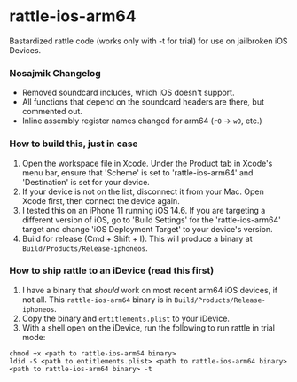 # rattle-ios-arm64
Bastardized rattle code (works only with -t for trial) for use on jailbroken iOS Devices.

### Nosajmik Changelog
* Removed soundcard includes, which iOS doesn't support.
* All functions that depend on the soundcard headers are there, but commented out.
* Inline assembly register names changed for arm64 (`r0` -> `w0`, etc.)

### How to build this, just in case
1. Open the workspace file in Xcode. Under the Product tab in Xcode's menu bar, ensure that 'Scheme' is set to 'rattle-ios-arm64' and 'Destination' is set for your device.
1. If your device is not on the list, disconnect it from your Mac. Open Xcode first, then connect the device again.
1. I tested this on an iPhone 11 running iOS 14.6. If you are targeting a different version of iOS, go to 'Build Settings' for the 'rattle-ios-arm64' target and change 'iOS Deployment Target' to your device's version.
1. Build for release (Cmd + Shift + I). This will produce a binary at `Build/Products/Release-iphoneos`.

### How to ship rattle to an iDevice (read this first)
1. I have a binary that _should_ work on most recent arm64 iOS devices, if not all. This `rattle-ios-arm64` binary is in `Build/Products/Release-iphoneos`.
1. Copy the binary and `entitlements.plist` to your iDevice.
1. With a shell open on the iDevice, run the following to run rattle in trial mode:
```
chmod +x <path to rattle-ios-arm64 binary>
ldid -S <path to entitlements.plist> <path to rattle-ios-arm64 binary>
<path to rattle-ios-arm64 binary> -t
```
